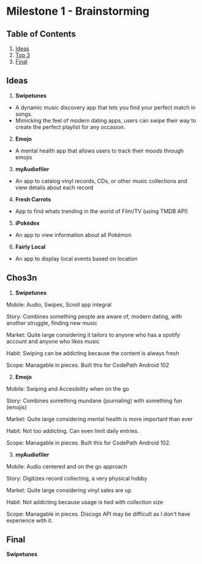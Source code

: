 # Milestone 1 - Brainstorming

## Table of Contents

1. [Ideas](#Ideas)
1. [Top 3](#Chos3n)
1. [Final](#Final)

## Ideas

1. **Swipetunes**
- A dynamic music discovery app that lets you find your perfect match in songs. 
- Mimicking the feel of modern dating apps, users can swipe their way to create the perfect playlist for any occasion.

2. **Emojo**
- A mental health app that allows users to track their moods through emojis

3. **myAudiofiler**
- An app to catalog vinyl records, CDs, or other music collections and view details about each record

4. **Fresh Carrots**
- App to find whats trending in the world of Film/TV (using TMDB API)


5. **iPokédex**
- An app to view information about all Pokémon


6. **Fairly Local**

- An app to display local events based on location


## Chos3n

1. **Swipetunes**

Mobile: 
Audio, Swipes, Scroll app integral

Story: 
Combines something people are aware of, modern dating, with another struggle, finding new music

Market: 
Quite large considering it tailors to anyone who has a spotify account and anyone who likes music

Habit: 
Swiping can be addicting because the content is always fresh

Scope: 
Managable in pieces. Built this for CodePath Android 102

2. **Emojo**

Mobile: 
Swiping and Accesibility when on the go

Story: 
Combines something mundane (journaling) with something fun (emojis)

Market: 
Quite large considering mental health is more important than ever

Habit: 
Not too addicting. Can even limit daily entries. 

Scope: 
Managable in pieces. Built this for CodePath Android 102.

3. **myAudiofiler**

Mobile: 
Audio centered and on the go approach

Story: 
Digitizes record collecting, a very physical hobby

Market: 
Quite large considering vinyl sales are up

Habit: 
Not addicting because usage is tied with collection size

Scope: 
Managable in pieces. Discogs API may be difficult as I don't have experience with it. 

## Final

**Swipetunes**

